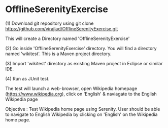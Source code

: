 # OfflineSerenityExercise

(1) Download git repository using 
git clone https://github.com/virajlad/OfflineSerenityExercise.git

This will create a Directory named 'OfflineSerenityExercise'

(2) Go inside 'OfflineSerenityExercise' directory. You will find a directory named 'wikitest'. This is a Maven project 
directory. 

(3) Import 'wikitest' directory as existing Maven project in Eclipse or similar IDE.

(4) Run as JUnit test.

The test will launch a web-browser, open Wikipedia homepage (https://www.wikipedia.org), click on 'English' & naviagate 
to the English Wikipedia page


Objective : Test Wikipedia home page using Serenity. User should be able to navigate to English Wikipedia by clicking on
'English' on the Wikipedia home page.
